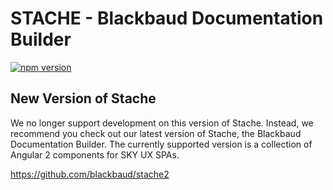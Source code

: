 # STACHE - Blackbaud Documentation Builder

[![npm version](https://badge.fury.io/js/blackbaud-stache.svg)](http://badge.fury.io/js/blackbaud-stache)

## New Version of Stache

We no longer support development on this version of Stache. Instead, we recommend you check out our latest version of Stache, the Blackbaud Documentation Builder. The currently supported version is a collection of Angular 2 components for SKY UX SPAs. 

https://github.com/blackbaud/stache2
